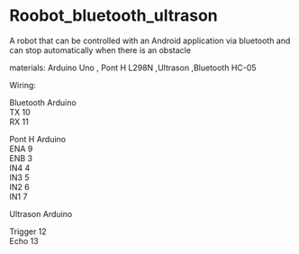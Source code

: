 # Roobot_bluetooth_ultrason
 A robot that can be controlled with an Android application via bluetooth and can stop automatically when there is an obstacle

materials: Arduino Uno , Pont H L298N ,Ultrason ,Bluetooth HC-05

Wiring:

Bluetooth                 Arduino \
TX                           10\
RX                           11




Pont H                       Arduino      
  ENA                          9    \
  ENB                          3    \
  IN4                          4    \
  IN3                          5    \
  IN2                          6    \
  IN1                          7   
  
  
  
  
  Ultrason                  Arduino 

 Trigger                     12   \
 Echo                        13   
